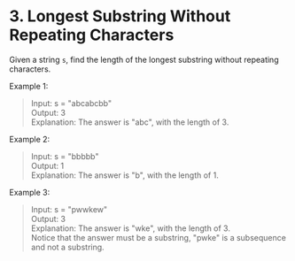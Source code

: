 # 3. Longest Substring Without Repeating Characters

Given a string ```s```, find the length of the longest substring without repeating characters.

Example 1:

>Input: s = "abcabcbb"\
Output: 3\
Explanation: The answer is "abc", with the length of 3.

Example 2:

>Input: s = "bbbbb"\
Output: 1\
Explanation: The answer is "b", with the length of 1.

Example 3:

>Input: s = "pwwkew"\
Output: 3\
Explanation: The answer is "wke", with the length of 3.\
Notice that the answer must be a substring, "pwke" is a subsequence and not a substring.